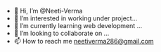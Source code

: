 - 👋 Hi, I’m @Neeti-Verma
- 👀 I’m interested in working under project...
- 🌱 I’m currently learning web development ...
- 💞️ I’m looking to collaborate on ...
- 📫 How to reach me neetiverma286@gmail.com

<!---
Neeti-Verma/Neeti-Verma is a ✨ special ✨ repository because its `README.md` (this file) appears on your GitHub profile.
You can click the Preview link to take a look at your changes.
--->
